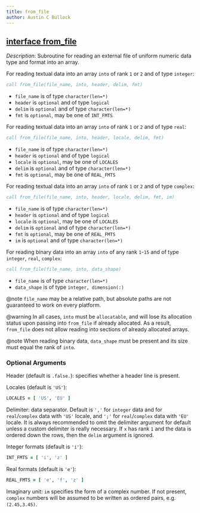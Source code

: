 ```yaml
---
title: from_file
author: Austin C Bullock
---
```


## [interface from_file](../../interface/from_file.html)

*Description*: Subroutine for reading an external file of uniform numeric data type and format into an array.

For reading textual data into an array `into` of rank `1` or `2` and of type `integer`:

```fortran
call from_file(file_name, into, header, delim, fmt)
```

* `file_name` is of type `character(len=*)`
* `header` is `optional` and of type `logical`
* `delim` is `optional` and of type `character(len=*)`
* `fmt` is `optional`, may be one of `INT_FMTS`

For reading textual data into an array `into` of rank `1` or `2` and of type `real`:

```fortran
call from_file(file_name, into, header, locale, delim, fmt)
```

* `file_name` is of type `character(len=*)`
* `header` is `optional` and of type `logical`
* `locale` is `optional`, may be one of `LOCALES`
* `delim` is `optional` and of type `character(len=*)`
* `fmt` is `optional`, may be one of `REAL_FMTS`

For reading textual data into an array `into` of rank `1` or `2` and of type `complex`:

```fortran
call from_file(file_name, into, header, locale, delim, fmt, im)
```

* `file_name` is of type `character(len=*)`
* `header` is `optional` and of type `logical`
* `locale` is `optional`, may be one of `LOCALES`
* `delim` is `optional` and of type `character(len=*)`
* `fmt` is `optional`, may be one of `REAL_FMTS`
* `im` is `optional` and of type `character(len=*)`

For reading binary data into an array `into` of any rank `1`-`15` and of type `integer`, `real`, `complex`:

```fortran
call from_file(file_name, into, data_shape)
```

* `file_name` is of type `character(len=*)`
* `data_shape` is of type `integer, dimension(:)`

@note `file_name` may be a relative path, but absolute paths are not guaranteed to work on every platform.

@warning In all cases, `into` must be `allocatable`, and will lose its allocation status upon passing into `from_file` if already allocated. As a result, `from_file` does not allow reading into sections of already allocated arrays.

@note When reading binary data, `data_shape` must be present and its size must equal the rank of `into`.

### Optional Arguments

Header (default is `.false.`): specifies whether a header line is present.

Locales (default is `'US'`):

```fortran
LOCALES = [ 'US', 'EU' ]
```

Delimiter: data separator. Default is `','` for `integer` data and for `real`/`complex` data with `'US'` locale, and `';'` for `real`/`complex` data with `'EU'` locale. It is always recommended to omit the delimiter argument for default unless a custom delimiter is really necessary. If `x` has rank `1` and the data is ordered down the rows, then the `delim` argument is ignored.

Integer formats (default is `'i'`):

```fortran
INT_FMTS = [ 'i', 'z' ]
```

Real formats (default is `'e'`):

```fortran
REAL_FMTS = [ 'e', 'f', 'z' ]
```

Imaginary unit: `im` specifies the form of a complex number. If not present, `complex` numbers will be assumed to be written as ordered pairs, e.g. `(2.45,3.45)`.
